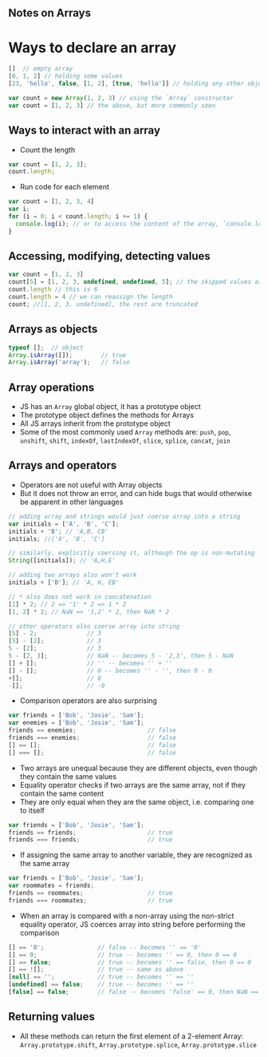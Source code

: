 ## Notes on Arrays
# Ways to declare an array
```javascript
[]  // empty array
[0, 1, 2] // holding some values
[23, 'hello', false, [1, 2], [true, 'hello']] // holding any other object

var count = new Array(1, 2, 3) // using the `Array` constructor
var count = [1, 2, 3] // the above, but more commonly seen
```

## Ways to interact with an array

* Count the length
```javascript
var count = [1, 2, 3];
count.length;
```

* Run code for each element
```javascript
var count = [1, 2, 3, 4]
var i;
for (i = 0; i < count.length; i += 1) {
  console.log(i); // or to access the content of the array, `console.log(count[i];)`
}
```

## Accessing, modifying, detecting values
```javascript
var count = [1, 2, 3]
count[5] = [1, 2, 3, undefined, undefined, 5]; // the skipped values are undefined
count.length // this is 6
count.length = 4 // we can reassign the length
count; //[1, 2, 3, undefined], the rest are truncated
```
## Arrays as objects
```javascript
typeof [];  // object
Array.isArray([]);        // true
Array.isArray('array');   // false
```
## Array operations
* JS has an `Array` global object, it has a prototype object
* The prototype object defines the methods for Arrays
* All JS arrays inherit from the prototype object
* Some of the most commonly used `Array` methods are: `push`, `pop`, `unshift`, `shift`, `indexOf`, `lastIndexOf`, `slice`, `splice`, `concat`, `join`

## Arrays and operators
* Operators are not useful with Array objects
* But it does not throw an error, and can hide bugs that would otherwise be apparent in other languages

```javascript
// adding array and strings would just coerse array into a string
var initials = ['A', 'B', 'C'];
initials + 'B'; // 'A,B, CB'
initials; //['A', 'B', 'C']

// similarly, explicitly coersing it, although the op is non-mutating
String([initials]); // 'A,H,E'

// adding two arrays also won't work
initials + ['B']; // 'A, H, EB'

// * also does not work in concatenation
[1] * 2; // 2 => '1' * 2 => 1 * 2
[1, 2] * 2; // NaN => '1,2' * 2, then NaN * 2

// other operators also coerse array into string
[5] - 2;              // 3
[5] - [2];            // 3
5 - [2];              // 3
5 - [2, 3];           // NaN -- becomes 5 - '2,3', then 5 - NaN
[] + [];              // '' -- becomes '' + ''
[] - [];              // 0 -- becomes '' - '', then 0 - 0
+[];                  // 0
-[];                  // -0
```
* Comparison operators are also surprising

```javascript
var friends = ['Bob', 'Josie', 'Sam'];
var enemies = ['Bob', 'Josie', 'Sam'];
friends == enemies;                    // false
friends === enemies;                   // false
[] == [];                              // false
[] === [];                             // false
```

- Two arrays are unequal because they are different objects, even though they contain the same values
- Equality operator checks if two arrays are the same array, not if they contain the same content
- They are only equal when they are the same object, i.e. comparing one to itself

```javascript
var friends = ['Bob', 'Josie', 'Sam'];
friends == friends;                    // true
friends === friends;                   // true
```

- If assigning the same array to another variable, they are recognized as the same array

```javascript
var friends = ['Bob', 'Josie', 'Sam'];
var roommates = friends;
friends == roommates;                  // true
friends === roommates;                 // true
```

- When an array is compared with a non-array using the non-strict equality operator, JS coerces array into string before performing the comparison

```javascript
[] == '0';               // false -- becomes '' == '0'
[] == 0;                 // true -- becomes '' == 0, then 0 == 0
[] == false;             // true -- becomes '' == false, then 0 == 0
[] == ![];               // true -- same as above
[null] == '';            // true -- becomes '' == ''
[undefined] == false;    // true -- becomes '' == ''
[false] == false;        // false -- becomes 'false' == 0, then NaN == 0
```
## Returning values
* All these methods can return the first element of a 2-element Array: `Array.prototype.shift`, `Array.prototype.splice`, `Array.prototype.slice`